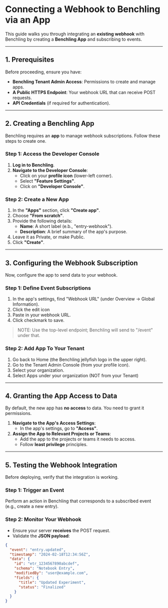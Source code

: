 # **Connecting a Webhook to Benchling via an App**

This guide walks you through integrating an **existing webhook** with Benchling by creating a **Benchling App** and subscribing to events.

---

## **1. Prerequisites**

Before proceeding, ensure you have:

- **Benchling Tenant Admin Access**: Permissions to create and manage apps.
- **A Public HTTPS Endpoint**: Your webhook URL that can receive POST requests.
- **API Credentials** (if required for authentication).

---

## **2. Creating a Benchling App**

Benchling requires an **app** to manage webhook subscriptions. Follow these steps to create one.

### **Step 1: Access the Developer Console**

1. **Log in to Benchling**.
2. **Navigate to the Developer Console**:
   - Click on your **profile icon** (lower-left corner).
   - Select **"Feature Settings"**.
   - Click on **"Developer Console"**.

### **Step 2: Create a New App**

1. In the **"Apps"** section, click **"Create app"**.
2. Choose **"From scratch"**.
3. Provide the following details:
   - **Name**: A short label (e.b., "entry-webhook").
   - **Description**: A brief summary of the app's purpose.
4. Leave it as Private, or make Public.
5. Click **"Create"**.

---

## **3. Configuring the Webhook Subscription**

Now, configure the app to send data to your webhook.

### **Step 1: Define Event Subscriptions**

1. In the app's settings, find "Webhook URL" (under Overview -> Global Information).
2. Click the edit icon
3. Paste in your webhook URL.
4. Click checkmark to save.

> NOTE: Use the top-level endpoint; Benchling will send to "/event" under that.

### **Step 2: Add App To Your Tenant**

1. Go back to Home (the Benchling jellyfish logo in the upper right).
2. Go to the Tenant Admin Console (from your profile icon).
3. Select your organization.
4. Select Apps under your organization (NOT from your Tenant)

---

## **4. Granting the App Access to Data**

By default, the new app has **no access** to data. You need to grant it permissions.

1. **Navigate to the App's Access Settings**:
   - In the app's settings, go to **"Access"**.
2. **Assign the App to Relevant Projects or Teams**:
   - Add the app to the projects or teams it needs to access.
   - Follow **least privilege** principles.

---

## **5. Testing the Webhook Integration**

Before deploying, verify that the integration is working.

### **Step 1: Trigger an Event**

Perform an action in Benchling that corresponds to a subscribed event (e.g., create a new entry).

### **Step 2: Monitor Your Webhook**

- Ensure your server **receives** the POST request.
- Validate the **JSON payload**:

```json
{
  "event": "entry.updated",
  "timestamp": "2024-02-18T12:34:56Z",
  "data": {
    "id": "etr_1234567890abcdef",
    "schema": "Notebook Entry",
    "modifiedBy": "user@example.com",
    "fields": {
      "title": "Updated Experiment",
      "status": "Finalized"
    }
  }
}
```
